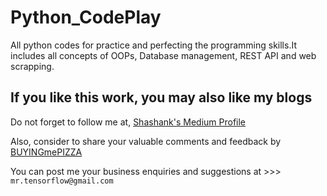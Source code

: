 # Python_CodePlay
All python codes for practice and perfecting the programming skills.It includes all concepts of OOPs, Database management, REST API and web scrapping.


## If you like this work, you may also like my blogs

Do not forget to follow me at, [Shashank's Medium Profile](https://medium.com/@Immaculate_sha2nk)

Also, consider to share your valuable comments and feedback by [BUYINGmePIZZA](https://www.buymeacoffee.com/mrtensorllm)

You can post me your business enquiries and suggestions at >>>   `mr.tensorflow@gmail.com`
